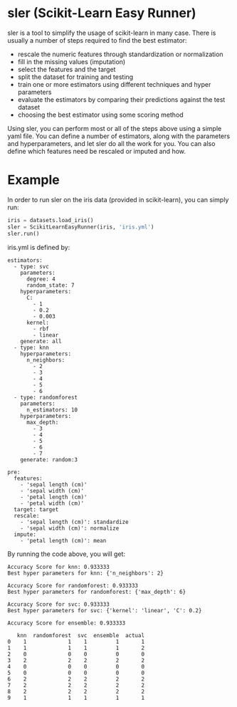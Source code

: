# sler (Scikit-Learn Easy Runner)

sler is a tool to simplify the usage of scikit-learn in many case.
There is usually a number of steps required to find the best estimator:
- rescale the numeric features through standardization or normalization
- fill in the missing values (imputation)
- select the features and the target
- split the dataset for training and testing
- train one or more estimators using different techniques and hyper parameters
- evaluate the estimators by comparing their predictions against the test dataset
- choosing the best estimator using some scoring method

Using sler, you can perform most or all of the steps above using a simple yaml file. You can define a number of estimators, along with the parameters and hyperparameters, and let sler do all the work for you.
You can also define which features need be rescaled or imputed and how.

# Example 
In order to run sler on the iris data (provided in scikit-learn), you can simply run:
```python
iris = datasets.load_iris()
sler = ScikitLearnEasyRunner(iris, 'iris.yml')
sler.run()
```

iris.yml is defined by:
```
estimators:
  - type: svc
    parameters:
      degree: 4
      random_state: 7
    hyperparameters:
      C:
        - 1
        - 0.2
        - 0.003
      kernel:
        - rbf
        - linear
    generate: all
  - type: knn
    hyperparameters:
      n_neighbors:
        - 2
        - 3
        - 4
        - 5
        - 6
  - type: randomforest
    parameters:
      n_estimators: 10
    hyperparameters:
      max_depth:
        - 3
        - 4
        - 5
        - 6
        - 7
    generate: random:3

pre:
  features:
    - 'sepal length (cm)'
    - 'sepal width (cm)'
    - 'petal length (cm)'
    - 'petal width (cm)'
  target: target
  rescale:
    - 'sepal length (cm)': standardize
    - 'sepal width (cm)': normalize
  impute:
    - 'petal length (cm)': mean
```

By running the code above, you will get:

```
Accuracy Score for knn: 0.933333
Best hyper parameters for knn: {'n_neighbors': 2}

Accuracy Score for randomforest: 0.933333
Best hyper parameters for randomforest: {'max_depth': 6}

Accuracy Score for svc: 0.933333
Best hyper parameters for svc: {'kernel': 'linear', 'C': 0.2}

Accuracy Score for ensemble: 0.933333

   knn  randomforest  svc  ensemble  actual
0    1             1    1         1       1
1    1             1    1         1       2
2    0             0    0         0       0
3    2             2    2         2       2
4    0             0    0         0       0
5    0             0    0         0       0
6    2             2    2         2       2
7    2             2    2         2       2
8    2             2    2         2       2
9    1             1    1         1       1
```
